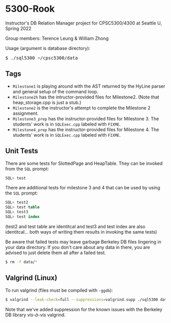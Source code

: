 # 5300-Rook
Instructor's DB Relation Manager project for CPSC5300/4300 at Seattle U, Spring 2022

Group members: Terence Leung & William Zhong

Usage (argument is database directory):
<pre>
$ ./sql5300 ~/cpsc5300/data
</pre>

## Tags
- <code>Milestone1</code> is playing around with the AST returned by the HyLine parser and general setup of the command loop.
- <code>Milestone2h</code> has the intructor-provided files for Milestone2. (Note that heap_storage.cpp is just a stub.)
- <code>Milestone2</code> is the instructor's attempt to complete the Milestone 2 assignment.
- <code>Milestone3_prep</code> has the instructor-provided files for Milestone 3. The students' work is in <code>SQLExec.cpp</code> labeled with <code>FIXME</code>.
- <code>Milestone4_prep</code> has the instructor-provided files for Milestone 4. The students' work is in <code>SQLExec.cpp</code> labeled with <code>FIXME</code>.
## Unit Tests
There are some tests for SlottedPage and HeapTable. They can be invoked from the <code>SQL</code> prompt:
```sql
SQL> test
```
There are additional tests for milestone 3 and 4 that can be used by using the <code>SQL</code> prompt:
```sql
SQL> test2
SQL> test table
SQL> test3
SQL> test index
```
(test2 and test table are identitcal and test3 and test index are also identitcal... both ways of writing them results in invoking the same tests)

Be aware that failed tests may leave garbage Berkeley DB files lingering in your data directory. If you don't care about any data in there, you are advised to just delete them all after a failed test.
```sh
$ rm -f data/*
```

## Valgrind (Linux)
To run valgrind (files must be compiled with <code>-ggdb</code>):
```sh
$ valgrind --leak-check=full --suppressions=valgrind.supp ./sql5300 data
```
Note that we've added suppression for the known issues with the Berkeley DB library <em>vis-à-vis</em> valgrind.
